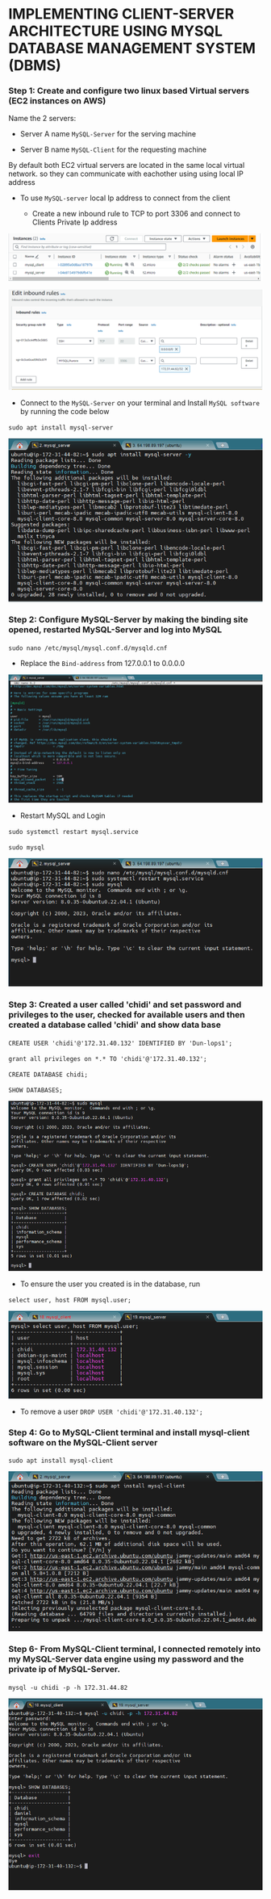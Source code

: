 # IMPLEMENTING CLIENT-SERVER ARCHITECTURE USING MYSQL DATABASE MANAGEMENT SYSTEM (DBMS)

### Step 1: Create and configure two linux based Virtual servers (EC2 instances on AWS)

Name the 2 servers:

- Server A name `MySQL-Server` for the serving machine

* Server B name `MySQL-Client` for the requesting machine

By default both EC2 virtual servers are located in the same local virtual network. so they can communicate with eachother using using local IP address

- To use `MySQL-server` local Ip address to connect from the client

  - Create a new inbound rule to TCP to port 3306 and connect to Clients Private Ip address

![Alt text](Images/instances.PNG)

![Alt text](<Images/mysql client security.PNG>)

- Connect to the `MySQL-Server` on your terminal and Install `MySQL software` by running the code below

`sudo apt install mysql-server`

![Alt text](<Images/mysql server install.PNG>)

### Step 2: Configure MySQL-Server by making the binding site opened, restarted MySQL-Server and log into MySQL

`sudo nano /etc/mysql/mysql.conf.d/mysqld.cnf`

- Replace the `Bind-address` from 127.0.0.1 to 0.0.0.0

![Alt text](<Images/mysql server config.PNG>)

- Restart MySQL and Login

`sudo systemctl restart mysql.service`

`sudo mysql`

![Alt text](<Images/mysql server config 2.PNG>)

### Step 3: Created a user called 'chidi' and set password and privileges to the user, checked for available users and then created a database called 'chidi' and show data base

`CREATE USER 'chidi'@'172.31.40.132' IDENTIFIED BY 'Dun-lops1';`

`grant all privileges on *.* TO 'chidi'@'172.31.40.132';`

`CREATE DATABASE chidi;`

`SHOW DATABASES;`

![Alt text](<Images/mysql user.PNG>)

- To ensure the user you created is in the database, run

`select user, host FROM mysql.user;`

![Alt text](<Images/mysql user created.PNG>)

- To remove a user `DROP USER 'chidi'@'172.31.40.132';`

### Step 4: Go to MySQL-Client terminal and install mysql-client software on the MySQL-Client server

`sudo apt install mysql-client`

![Alt text](<Images/mysql client install.PNG>)

### Step 6- From MySQL-Client terminal, I connected remotely into my MySQL-Server data engine using my password and the private ip of MySQL-Server.

`mysql -u chidi -p -h 172.31.44.82`

![Alt text](<Images/mysql client-server login.PNG>)
